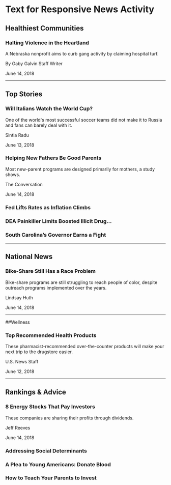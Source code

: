 # Text for Responsive News Activity

## Healthiest Communities

### Halting Violence in the Heartland

A Nebraska nonprofit aims to curb gang activity by claiming hospital turf.

By Gaby Galvin Staff Writer

June 14, 2018

---
## Top Stories

### Will Italians Watch the World Cup?

One of the world's most successful soccer teams did not make it to Russia and fans can barely deal with it.

Sintia Radu

June 13, 2018

### Helping New Fathers Be Good Parents

Most new-parent programs are designed primarily for mothers, a study shows.

The Conversation

June 14, 2018

### Fed Lifts Rates as Inflation Climbs

### DEA Painkiller Limits Boosted Illicit Drug…

### South Carolina’s Governor Earns a Fight

---

## National News

### Bike-Share Still Has a Race Problem

Bike-share programs are still struggling to reach people of color, despite outreach programs implemented over the years.

Lindsay Huth

June 14, 2018

---

##Wellness

### Top Recommended Health Products

These pharmacist-recommended over-the-counter products will make your next trip to the drugstore easier.

U.S. News Staff

June 12, 2018

---

## Rankings & Advice

### 8 Energy Stocks That Pay Investors

These companies are sharing their profits through dividends.

Jeff Reeves

June 14, 2018

### Addressing Social Determinants

### A Plea to Young Americans: Donate Blood

### How to Teach Your Parents to Invest
